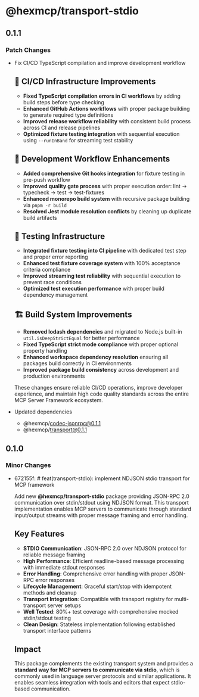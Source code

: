 # @hexmcp/transport-stdio

## 0.1.1

### Patch Changes

- Fix CI/CD TypeScript compilation and improve development workflow

  ## 🔧 CI/CD Infrastructure Improvements

  - **Fixed TypeScript compilation errors in CI workflows** by adding build steps before type checking
  - **Enhanced GitHub Actions workflows** with proper package building to generate required type definitions
  - **Improved release workflow reliability** with consistent build process across CI and release pipelines
  - **Optimized fixture testing integration** with sequential execution using `--runInBand` for streaming test stability

  ## 🎯 Development Workflow Enhancements

  - **Added comprehensive Git hooks integration** for fixture testing in pre-push workflow
  - **Improved quality gate process** with proper execution order: lint → typecheck → test → test-fixtures
  - **Enhanced monorepo build system** with recursive package building via `pnpm -r build`
  - **Resolved Jest module resolution conflicts** by cleaning up duplicate build artifacts

  ## 🧪 Testing Infrastructure

  - **Integrated fixture testing into CI pipeline** with dedicated test step and proper error reporting
  - **Enhanced test fixture coverage system** with 100% acceptance criteria compliance
  - **Improved streaming test reliability** with sequential execution to prevent race conditions
  - **Optimized test execution performance** with proper build dependency management

  ## 🏗️ Build System Improvements

  - **Removed lodash dependencies** and migrated to Node.js built-in `util.isDeepStrictEqual` for better performance
  - **Fixed TypeScript strict mode compliance** with proper optional property handling
  - **Enhanced workspace dependency resolution** ensuring all packages build correctly in CI environments
  - **Improved package build consistency** across development and production environments

  These changes ensure reliable CI/CD operations, improve developer experience, and maintain high code quality standards across the entire MCP Server Framework ecosystem.

- Updated dependencies
  - @hexmcp/codec-jsonrpc@0.1.1
  - @hexmcp/transport@0.1.1

## 0.1.0

### Minor Changes

- 672155f: # feat(transport-stdio): implement NDJSON stdio transport for MCP framework

  Add new **@hexmcp/transport-stdio** package providing JSON-RPC 2.0 communication over stdin/stdout using NDJSON format. This transport implementation enables MCP servers to communicate through standard input/output streams with proper message framing and error handling.

  ## Key Features

  - **STDIO Communication**: JSON-RPC 2.0 over NDJSON protocol for reliable message framing
  - **High Performance**: Efficient readline-based message processing with immediate stdout responses
  - **Error Handling**: Comprehensive error handling with proper JSON-RPC error responses
  - **Lifecycle Management**: Graceful start/stop with idempotent methods and cleanup
  - **Transport Integration**: Compatible with transport registry for multi-transport server setups
  - **Well Tested**: 80%+ test coverage with comprehensive mocked stdin/stdout testing
  - **Clean Design**: Stateless implementation following established transport interface patterns

  ## Impact

  This package complements the existing transport system and provides a **standard way for MCP servers to communicate via stdio**, which is commonly used in language server protocols and similar applications. It enables seamless integration with tools and editors that expect stdio-based communication.

